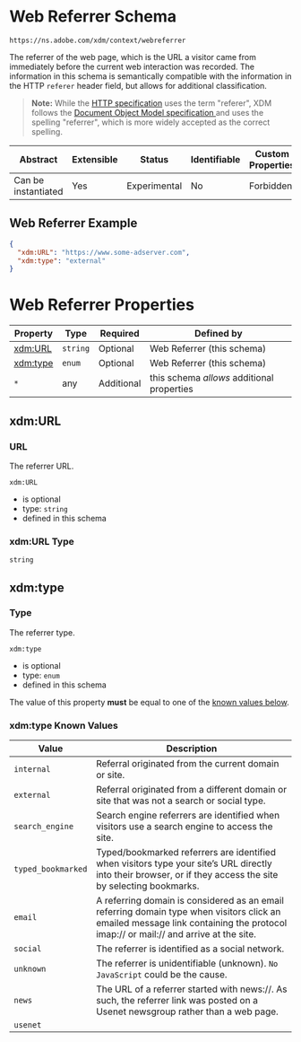 
# Web Referrer Schema

```
https://ns.adobe.com/xdm/context/webreferrer
```

The referrer of the web page, which is the URL a visitor came from immediately before the current web interaction was recorded.
The information in this schema is semantically compatible with the information in the HTTP `referer` header field, but allows for additional classification.

> **Note:** While the [HTTP specification](https://www.w3.org/Protocols/HTTP/HTRQ_Headers.html#z14) uses the term "referer", XDM follows the [Document Object Model specification ](https://www.w3.org/TR/2000/WD-DOM-Level-1-20000929/level-one-html.html#ID-95229140) and uses the spelling "referrer", which is more widely accepted as the correct spelling.


| Abstract | Extensible | Status | Identifiable | Custom Properties | Additional Properties | Defined In |
|----------|------------|--------|--------------|-------------------|-----------------------|------------|
| Can be instantiated | Yes | Experimental | No | Forbidden | Permitted | [context/webreferrer.schema.json](context/webreferrer.schema.json) |

## Web Referrer Example
```json
{
  "xdm:URL": "https://www.some-adserver.com",
  "xdm:type": "external"
}
```

# Web Referrer Properties

| Property | Type | Required | Defined by |
|----------|------|----------|------------|
| [xdm:URL](#xdmurl) | `string` | Optional | Web Referrer (this schema) |
| [xdm:type](#xdmtype) | `enum` | Optional | Web Referrer (this schema) |
| `*` | any | Additional | this schema *allows* additional properties |

## xdm:URL
### URL

The referrer URL.

`xdm:URL`
* is optional
* type: `string`
* defined in this schema

### xdm:URL Type


`string`






## xdm:type
### Type

The referrer type.

`xdm:type`
* is optional
* type: `enum`
* defined in this schema

The value of this property **must** be equal to one of the [known values below](#xdmtype-known-values).

### xdm:type Known Values
| Value | Description |
|-------|-------------|
| `internal` | Referral originated from the current domain or site. |
| `external` | Referral originated from a different domain or site that was not a search or social type. |
| `search_engine` | Search engine referrers are identified when visitors use a search engine to access the site. |
| `typed_bookmarked` | Typed/bookmarked referrers are identified when visitors type your site’s URL directly into their browser, or if they access the site by selecting bookmarks. |
| `email` | A referring domain is considered as an email referring domain type when visitors click an emailed message link containing the protocol imap:// or mail:// and arrive at the site. |
| `social` | The referrer is identified as a social network. |
| `unknown` | The referrer is unidentifiable (unknown). `No JavaScript` could be the cause. |
| `news` | The URL of a referrer started with news://. As such, the referrer link was posted on a Usenet newsgroup rather than a web page. |
| `usenet` |  |



